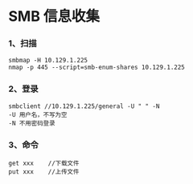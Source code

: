 # SMB 信息收集

### 1、扫描

```
smbmap -H 10.129.1.225
nmap -p 445 --script=smb-enum-shares 10.129.1.225
```

### 2、登录

```
smbclient //10.129.1.225/general -U " " -N
-U 用户名，不写为空
-N 不用密码登录
```

### 3、命令

```
get xxx    //下载文件
put xxx    //上传文件
```

